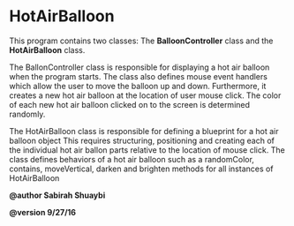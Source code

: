 # HotAirBalloon

This program contains two classes: The __BalloonController__ class and the __HotAirBalloon__ class.

The BallonController class is responsible for displaying a hot air balloon when the program starts. 
The class also defines mouse event handlers which allow the user to move the balloon up and down.
Furthermore, it creates a new hot air balloon at the location of user mouse click.
The color of each new hot air balloon clicked on to the screen is determined randomly.

The HotAirBalloon class is responsible for defining a blueprint for a hot air balloon object
This requires structuring, positioning and creating each of the individual hot air ballon parts relative to 
the location of mouse click. The class defines behaviors of a hot air balloon such as a randomColor, 
contains, moveVertical, darken and brighten methods for all instances of HotAirBalloon
 
 __@author Sabirah Shuaybi__
 
 __@version 9/27/16__
